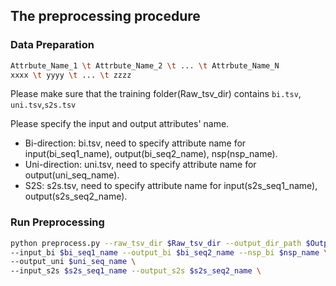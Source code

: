 ## The preprocessing procedure

### Data Preparation
``` bash
Attrbute_Name_1 \t Attrbute_Name_2 \t ... \t Attrbute_Name_N
xxxx \t yyyy \t ... \t zzzz
```
Please make sure that the training folder(Raw_tsv_dir) contains ``bi.tsv``, ``uni.tsv``,``s2s.tsv``

Please specify the input and output attributes' name. 

- Bi-direction: bi.tsv, need to specify attribute name for input(bi_seq1_name), output(bi_seq2_name), nsp(nsp_name).
- Uni-direction: uni.tsv, need to specify attribute name for output(uni_seq_name).
- S2S: s2s.tsv, need to specify attribute name for input(s2s_seq1_name), output(s2s_seq2_name).

### Run Preprocessing
``` bash
python preprocess.py --raw_tsv_dir $Raw_tsv_dir --output_dir_path $Output_dir_path \
--input_bi $bi_seq1_name --output_bi $bi_seq2_name --nsp_bi $nsp_name \
--output_uni $uni_seq_name \
--input_s2s $s2s_seq1_name --output_s2s $s2s_seq2_name \


```